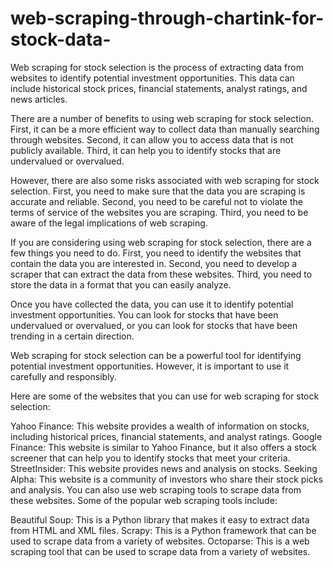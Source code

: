 # web-scraping-through-chartink-for-stock-data-
 Web scraping for stock selection is the process of extracting data from websites to identify potential investment opportunities. This data can include historical stock prices, financial statements, analyst ratings, and news articles.

 
There are a number of benefits to using web scraping for stock selection. First, it can be a more efficient way to collect data than manually searching through websites. Second, it can allow you to access data that is not publicly available. Third, it can help you to identify stocks that are undervalued or overvalued.

However, there are also some risks associated with web scraping for stock selection. First, you need to make sure that the data you are scraping is accurate and reliable. Second, you need to be careful not to violate the terms of service of the websites you are scraping. Third, you need to be aware of the legal implications of web scraping.

If you are considering using web scraping for stock selection, there are a few things you need to do. First, you need to identify the websites that contain the data you are interested in. Second, you need to develop a scraper that can extract the data from these websites. Third, you need to store the data in a format that you can easily analyze.

Once you have collected the data, you can use it to identify potential investment opportunities. You can look for stocks that have been undervalued or overvalued, or you can look for stocks that have been trending in a certain direction.

Web scraping for stock selection can be a powerful tool for identifying potential investment opportunities. However, it is important to use it carefully and responsibly.

Here are some of the websites that you can use for web scraping for stock selection:

Yahoo Finance: This website provides a wealth of information on stocks, including historical prices, financial statements, and analyst ratings.
Google Finance: This website is similar to Yahoo Finance, but it also offers a stock screener that can help you to identify stocks that meet your criteria.
StreetInsider: This website provides news and analysis on stocks.
Seeking Alpha: This website is a community of investors who share their stock picks and analysis.
You can also use web scraping tools to scrape data from these websites. Some of the popular web scraping tools include:

Beautiful Soup: This is a Python library that makes it easy to extract data from HTML and XML files.
Scrapy: This is a Python framework that can be used to scrape data from a variety of websites.
Octoparse: This is a web scraping tool that can be used to scrape data from a variety of websites.
